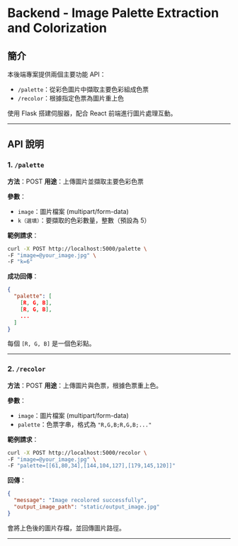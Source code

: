 # Backend - Image Palette Extraction and Colorization

## 簡介

本後端專案提供兩個主要功能 API：

* `/palette`：從彩色圖片中擷取主要色彩組成色票
* `/recolor`：根據指定色票為圖片重上色

使用 Flask 搭建伺服器，配合 React 前端進行圖片處理互動。

---

## API 說明

### 1. `/palette`

**方法**：POST
**用途**：上傳圖片並擷取主要色彩色票

**參數**：

* `image`：圖片檔案 (multipart/form-data)
* `k（選填）`：要擷取的色彩數量，整數（預設為 5）

**範例請求**：
```bash
curl -X POST http://localhost:5000/palette \
-F "image=@your_image.jpg" \
-F "k=6"
```

**成功回傳**：

```json
{
  "palette": [
    [R, G, B],
    [R, G, B],
    ...
  ]
}
```

每個 `[R, G, B]` 是一個色彩點。

---

### 2. `/recolor`

**方法**：POST
**用途**：上傳圖片與色票，根據色票重上色。

**參數**：

* `image`：圖片檔案 (multipart/form-data)
* `palette`：色票字串，格式為 `"R,G,B;R,G,B;..."`

**範例請求**：
```bash
curl -X POST http://localhost:5000/recolor \
-F "image=@your_image.jpg" \
-F "palette=[[61,80,34],[144,104,127],[179,145,120]]"
```

**回傳**：

```json
{
  "message": "Image recolored successfully",
  "output_image_path": "static/output_image.jpg"
}
```

會將上色後的圖片存檔，並回傳圖片路徑。

---
